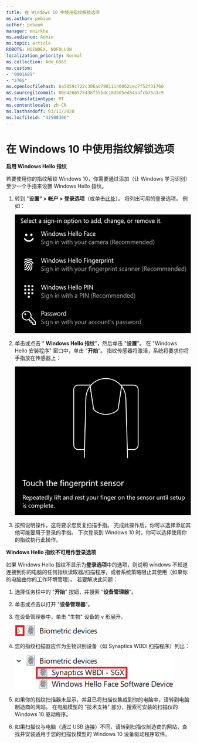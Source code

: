 ```yaml
---
title: 在 Windows 10 中使用指纹解锁选项
ms.author: pebaum
author: pebaum
manager: mnirkhe
ms.audience: Admin
ms.topic: article
ROBOTS: NOINDEX, NOFOLLOW
localization_priority: Normal
ms.collection: Adm_O365
ms.custom:
- "9001689"
- "3765"
ms.openlocfilehash: 8a5059c722c306ad79811140062cec7f52f31766
ms.sourcegitcommit: 00e4266575438f55bdc18db05ed54aafcb75a3c9
ms.translationtype: MT
ms.contentlocale: zh-CN
ms.lasthandoff: 03/11/2020
ms.locfileid: "42588306"
---
```

# <a name="use-fingerprint-unlock-option-in-windows-10"></a>在 Windows 10 中使用指纹解锁选项

**启用 Windows Hello 指纹**

若要使用你的指纹解锁 Windows 10，你需要通过添加（让 Windows 学习识别）至少一个手指来设置 Windows Hello 指纹。 

1. 转到 "**设置" > 帐户 > 登录选项**（或单击[此处](ms-settings:signinoptions?activationSource=GetHelp)）。 将列出可用的登录选项。 例如：

    ![登录选项。](media/sign-in-options.png)

2. 单击或点击 " **Windows Hello 指纹**"，然后单击 "**设置**"。 在 "Windows Hello 安装程序" 窗口中，单击 "**开始**"。 指纹传感器将激活，系统将要求你将手指放在传感器上：

   ![指纹传感器。](media/fingerprint-sensor.png)

3. 按照说明操作，这将要求您反复扫描手指。 完成此操作后，你可以选择添加其他可能要用于登录的手指。 下次登录到 Windows 10 时，你可以选择使用你的指纹执行此操作。

**Windows Hello 指纹不可用作登录选项**

如果 Windows Hello 指纹不显示为**登录选项**中的选项，则说明 windows 不知道连接到你的电脑的任何指纹读取器/扫描程序，或者系统策略阻止其使用（如果你的电脑由你的工作环境管理）。 若要解决此问题： 

1. 选择任务栏中的 "**开始**" 按钮，并搜索 "**设备管理器**"。

2. 单击或点击以打开 "**设备管理器**"。

3. 在设备管理器中，单击 "生物" 设备的 v 形展开。

   ![生物识别设备。](media/biometric-devices.png)

4. 您的指纹扫描器应作为生物识别设备（如 Synaptics WBDI 扫描程序）列出：

   ![生物识别设备。](media/biometric-devices-expanded.png)

5. 如果你的指纹扫描器未显示，并且已将扫描仪集成到你的电脑中，请转到电脑制造商的网站。 在电脑模型的 "技术支持" 部分，搜索可安装的扫描仪的 Windows 10 驱动程序。

6. 如果扫描仪与电脑（通过 USB 连接）不同，请转到扫描仪制造商的网站，查找并安装适用于您的扫描仪模型的 Windows 10 设备驱动程序软件。
